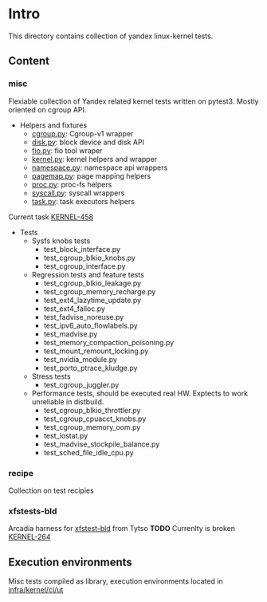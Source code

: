 # Intro
This directory contains collection of yandex linux-kernel tests.

## Content
### misc
Flexiable collection of Yandex related kernel tests written on pytest3. Mostly oriented on cgroup API.
- Helpers and fixtures
  - [cgroup.py](misc/kern/cgroup.py): Cgroup-v1 wrapper
  - [disk.py](misc/kern/disk.py): block device and disk API
  - [fio.py](misc/kern/fio.py): fio tool wraper
  - [kernel.py](misc/kern/kernel.py): kernel helpers and wrapper
  - [namespace.py](misc/kern/namespace.py): namespace api wrappers
  - [pagemap.py](mis.c/kern/pagemap.py): page mapping helpers
  - [proc.py](misc/kern/proc.py): proc-fs helpers
  - [syscall.py](misc/kern/syscall.py): syscall wrappers
  - [task.py](misc/kern/task.py): task executors helpers

Current task [KERNEL-458](https://st.yandex-team.ru/KERNEL-458)
- Tests
  - Sysfs knobs tests
    - test_block_interface.py
    - test_cgroup_blkio_knobs.py
    - test_cgroup_interface.py
  - Regression tests and feature tests
    - test_cgroup_blkio_leakage.py
    - test_cgroup_memory_recharge.py
    - test_ext4_lazytime_update.py
    - test_ext4_falloc.py
    - test_fadvise_noreuse.py
    - test_ipv6_auto_flowlabels.py
    - test_madvise.py
    - test_memory_compaction_poisoning.py
    - test_mount_remount_locking.py
    - test_nvidia_module.py
    - test_porto_ptrace_kludge.py
  - Stress tests
    - test_cgroup_juggler.py
  - Performance tests, should be executed real HW. Exptects to work unreliable in distbuild.
    - test_cgroup_blkio_throttler.py
    - test_cgroup_cpuacct_knobs.py
    - test_cgroup_memory_oom.py
    - test_iostat.py
    - test_madvise_stockpile_balance.py
    - test_sched_file_idle_cpu.py
  
### recipe
Collection on test recipies 
### xfstests-bld
Arcadia harness for [xfstest-bld](https://github.com/tytso/xfstests-bld) from Tytso
**TODO** Currenlty is broken [KERNEL-264](https://st.yandex-team.ru/KERNEL-264)

## Execution environments
Misc tests compiled as library, execution environments located in [infra/kernel/ci/ut](https://a.yandex-team.ru/arc/trunk/arcadia/infra/kernel/ci/ut)
